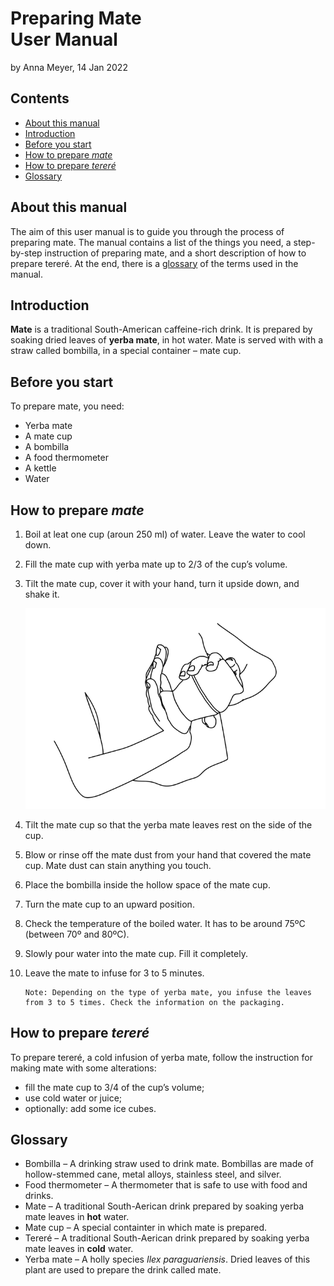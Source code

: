 <!-- omit in toc -->
# **Preparing Mate** <br>User Manual
by Anna Meyer, 14 Jan 2022
<!-- omit in toc -->
## Contents  
- [About this manual](#about-this-manual)
- [Introduction](#introduction)
- [Before you start](#before-you-start)
- [How to prepare *mate*](#how-to-prepare-mate)
- [How to prepare *tereré*](#how-to-prepare-tereré)
- [Glossary](#glossary)

## About this manual 
The aim of this user manual is to guide you through the process of preparing mate. The manual contains a list of the things you need, a step-by-step instruction of preparing mate, and a short description of how to prepare tereré. At the end, there is a [glossary](#glossary) of the terms used in the manual.

## Introduction
**Mate** is a traditional South-American caffeine-rich drink. It is prepared by soaking dried leaves of **yerba mate**, in hot water. Mate is served with with a straw called bombilla, in a special container – mate cup.

## Before you start
To prepare mate, you need:  
- Yerba mate  
- A mate cup  
- A bombilla  
- A food thermometer  
- A kettle  
- Water  

## How to prepare *mate*
1. Boil at leat one cup (aroun 250 ml) of water. Leave the water to cool down.
2. Fill the mate cup with yerba mate up to 2/3 of the cup’s volume.
3. Tilt the mate cup, cover it with your hand, turn it upside down, and shake it.  
   
   ![Tux, the Linux mascot](pics/shake.png)
   
4. Tilt the mate cup so that the yerba mate leaves rest on the side of the cup.
5. Blow or rinse off the mate dust from your hand that covered the mate cup. Mate dust can stain anything you touch.
6. Place the bombilla inside the hollow space of the mate cup.
7. Turn the mate cup to an upward position.  
8. Check the temperature of the boiled water. It has to be around 75ºC (between 70º and 80ºC).
9. Slowly pour water into the mate cup. Fill it completely.
10. Leave the mate to infuse for 3 to 5 minutes.

        Note: Depending on the type of yerba mate, you infuse the leaves from 3 to 5 times. Check the information on the packaging.

## How to prepare *tereré*
To prepare tereré, a cold infusion of yerba mate, follow the instruction for making mate with some alterations:  
- fill the mate cup to 3/4 of the cup’s volume;
- use cold water or juice;
- optionally: add some ice cubes.

## Glossary
- Bombilla – A drinking straw used to drink mate. Bombillas are made of hollow-stemmed cane, metal alloys, stainless steel, and silver.  
- Food thermometer –  A thermometer that is safe to use with food and drinks.
- Mate –  A traditional South-Aerican drink prepared by soaking yerba mate leaves in **hot** water.
- Mate cup –  A special containter in which mate is prepared.
- Tereré – A traditional South-Aerican drink prepared by soaking yerba mate leaves in **cold** water.
- Yerba mate – A holly species *Ilex paraguariensis*. Dried leaves of this plant are used to prepare the drink called mate.